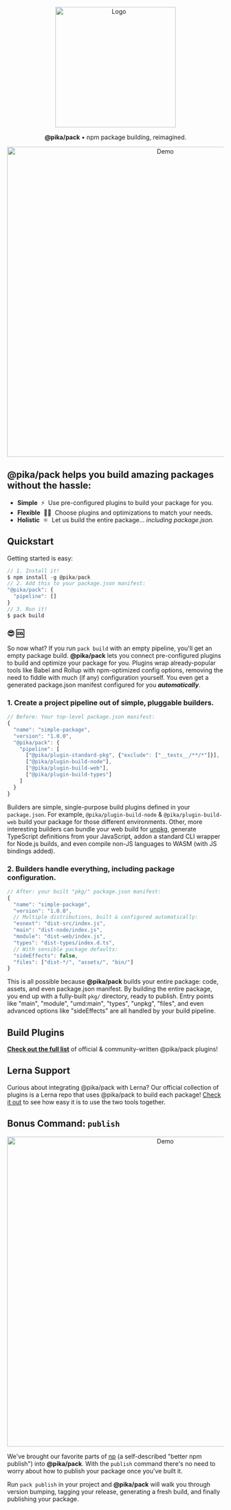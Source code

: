<p align="center">
  <img alt="Logo" src="https://next.pikapkg.com/static/img/new-logo1.png" width="280">
</p>

<p align="center">
  <strong>@pika/pack</strong> • npm package building, reimagined.
</p>

<p align="center">
  <img alt="Demo" src="https://next.pikapkg.com/static/img/pack-build-demo.gif?" width="720">
</p>


## @pika/pack helps you build amazing packages without the hassle:

- **Simple** &nbsp;⚡️&nbsp; Use pre-configured plugins to build your package for you.
- **Flexible** &nbsp;🏋️‍♀️&nbsp; Choose plugins and optimizations to match your needs.
- **Holistic** &nbsp;⚛️&nbsp; Let us build the entire package... *including package.json.*


## Quickstart

Getting started is easy:

```js
// 1. Install it!
$ npm install -g @pika/pack
// 2. Add this to your package.json manifest:
"@pika/pack": {
  "pipeline": []
}
// 3. Run it!
$ pack build
```

### 😎 🆒

So now what? If you run `pack build` with an empty pipeline, you'll get an empty package build. **@pika/pack** lets you connect pre-configured plugins to build and optimize your package for you. Plugins wrap already-popular tools like Babel and Rollup with npm-optimized config options, removing the need to fiddle with much (if any) configuration yourself. You even get a generated package.json manifest configured for you ***automatically***.

### 1. Create a project pipeline out of simple, pluggable builders.

```js
// Before: Your top-level package.json manifest:
{
  "name": "simple-package",
  "version": "1.0.0",
  "@pika/pack": {
    "pipeline": [
      ["@pika/plugin-standard-pkg", {"exclude": ["__tests__/**/*"]}],
      ["@pika/plugin-build-node"],
      ["@pika/plugin-build-web"],
      ["@pika/plugin-build-types"]
    ]
  }
}
```

Builders are simple, single-purpose build plugins defined in your `package.json`. For example, `@pika/plugin-build-node` & `@pika/plugin-build-web` build your package for those different environments. Other, more interesting builders can bundle your web build for [unpkg](https://unpkg.com), generate TypeScript definitions from your JavaScript, addon a standard CLI wrapper for Node.js builds, and even compile non-JS languages to WASM (with JS bindings added).

### 2. Builders handle everything, including package configuration.

```js
// After: your built "pkg/" package.json manifest:
{
  "name": "simple-package",
  "version": "1.0.0",
  // Multiple distributions, built & configured automatically:
  "esnext": "dist-src/index.js",
  "main": "dist-node/index.js",
  "module": "dist-web/index.js",
  "types": "dist-types/index.d.ts",
  // With sensible package defaults:
  "sideEffects": false,
  "files": ["dist-*/", "assets/", "bin/"]
}
```

This is all possible because **@pika/pack** builds your entire package: code, assets, and even package.json manifest. By building the entire package, you end up with a fully-built `pkg/` directory, ready to publish. Entry points like "main", "module", "umd:main", "types", "unpkg", "files", and even advanced options like "sideEffects" are all handled by your build pipeline.


## Build Plugins

**[Check out the full list](https://github.com/pikapkg/builders)** of official & community-written @pika/pack plugins!


## Lerna Support

Curious about integrating @pika/pack with Lerna? Our official collection of plugins is a Lerna repo that uses @pika/pack to build each package! [Check it out](https://github.com/pikapkg/builders) to see how easy it is to use the two tools together.


## Bonus Command: `publish`

<p align="center" style="margin-bottom: 0rem;">
  <img alt="Demo" src="https://next.pikapkg.com/static/img/publish-demo.gif" width="720">
</p>

We've brought our favorite parts of [np](https://github.com/sindresorhus/np) (a self-described "better npm publish") into **@pika/pack**. With the `publish` command there's no need to worry about how to publish your package once you've built it.

Run `pack publish` in your project and **@pika/pack** will walk you through version bumping, tagging your release, generating a fresh build, and finally publishing your package.
